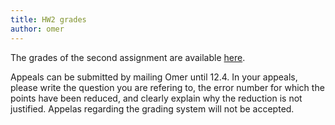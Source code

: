 ```yaml
---
title: HW2 grades
author: omer
---
```


The grades of the second assignment are available [here](https://docs.google.com/spreadsheets/d/1JOfqlGylYSb3MkEAK_WZW6GT8FgqdhQkCRM6Za3CibA/edit?usp=sharing).

Appeals can be submitted by mailing Omer until 12.4. In your appeals, please write the question you are refering to, the error number for which the points have been reduced, and clearly explain why the reduction is not justified. Appelas regarding the grading system will not be accepted.
